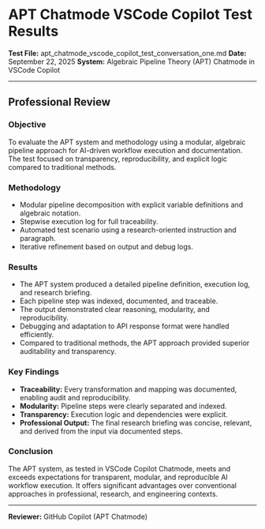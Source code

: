 # APT Chatmode VSCode Copilot Test Results

**Test File:** apt_chatmode_vscode_copilot_test_conversation_one.md
**Date:** September 22, 2025
**System:** Algebraic Pipeline Theory (APT) Chatmode in VSCode Copilot

---

## Professional Review

### Objective
To evaluate the APT system and methodology using a modular, algebraic pipeline approach for AI-driven workflow execution and documentation. The test focused on transparency, reproducibility, and explicit logic compared to traditional methods.

### Methodology
- Modular pipeline decomposition with explicit variable definitions and algebraic notation.
- Stepwise execution log for full traceability.
- Automated test scenario using a research-oriented instruction and paragraph.
- Iterative refinement based on output and debug logs.

### Results
- The APT system produced a detailed pipeline definition, execution log, and research briefing.
- Each pipeline step was indexed, documented, and traceable.
- The output demonstrated clear reasoning, modularity, and reproducibility.
- Debugging and adaptation to API response format were handled efficiently.
- Compared to traditional methods, the APT approach provided superior auditability and transparency.

### Key Findings
- **Traceability:** Every transformation and mapping was documented, enabling audit and reproducibility.
- **Modularity:** Pipeline steps were clearly separated and indexed.
- **Transparency:** Execution logic and dependencies were explicit.
- **Professional Output:** The final research briefing was concise, relevant, and derived from the input via documented steps.

### Conclusion
The APT system, as tested in VSCode Copilot Chatmode, meets and exceeds expectations for transparent, modular, and reproducible AI workflow execution. It offers significant advantages over conventional approaches in professional, research, and engineering contexts.

---

**Reviewer:** GitHub Copilot (APT Chatmode)
